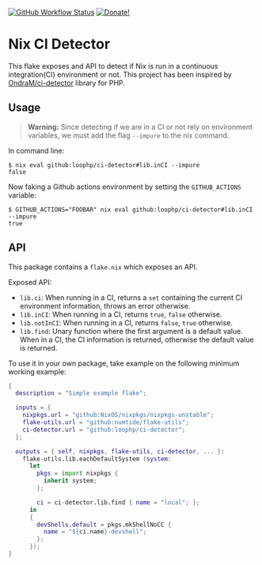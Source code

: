 [![GitHub Workflow Status][github workflow status]][github actions link]
[![Donate!][donate github]][github sponsors link]

# Nix CI Detector

This flake exposes and API to detect if Nix is run in a continuous
integration(CI) environment or not. This project has been inspired by
[OndraM/ci-detector][ondram/ci-detector] library for PHP.

## Usage

> **Warning:** Since detecting if we are in a CI or not rely on environment
> variables, we must add the flag `--impure` to the nix command.

In command line:

```shell
$ nix eval github:loophp/ci-detector#lib.inCI --impure
false
```

Now faking a Github actions environment by setting the `GITHUB_ACTIONS`
variable:

```shell
$ GITHUB_ACTIONS="FOOBAR" nix eval github:loophp/ci-detector#lib.inCI --impure
true
```

## API

This package contains a `flake.nix` which exposes an API.

Exposed API:

- `lib.ci`: When running in a CI, returns a `set` containing the current CI
  environment information, throws an error otherwise.
- `lib.inCI`: When running in a CI, returns `true`, `false` otherwise.
- `lib.notInCI`: When running in a CI, returns `false`, `true` otherwise.
- `lib.find`: Unary function where the first argument is a default value. When
  in a CI, the CI information is returned, otherwise the default value is
  returned.

To use it in your own package, take example on the following minimum working
example:

```nix
{
  description = "Simple example flake";

  inputs = {
    nixpkgs.url = "github:NixOS/nixpkgs/nixpkgs-unstable";
    flake-utils.url = "github:numtide/flake-utils";
    ci-detector.url = "github:loophp/ci-detector";
  };

  outputs = { self, nixpkgs, flake-utils, ci-detector, ... }:
    flake-utils.lib.eachDefaultSystem (system:
      let
        pkgs = import nixpkgs {
          inherit system;
        };

        ci = ci-detector.lib.find { name = "local"; };
      in
      {
        devShells.default = pkgs.mkShellNoCC {
          name = "${ci.name}-devshell";
        };
      });
}
```

[github actions link]: https://github.com/loophp/ci-detector/actions
[github sponsors link]: https://github.com/sponsors/drupol
[github workflow status]: https://img.shields.io/github/actions/workflow/status/loophp/ci-detector/tests.yml?branch=main&style=flat-square
[donate github]:
  https://img.shields.io/badge/Sponsor-Github-brightgreen.svg?style=flat-square
[ondram/ci-detector]: https://github.com/OndraM/ci-detector

